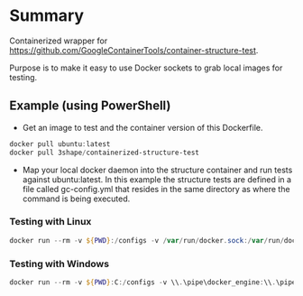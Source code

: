 # Summary

Containerized wrapper for https://github.com/GoogleContainerTools/container-structure-test.

Purpose is to make it easy to use Docker sockets to grab local images for testing.

## Example (using PowerShell)

- Get an image to test and the container version of this Dockerfile.

```powershell
docker pull ubuntu:latest
docker pull 3shape/containerized-structure-test
```

- Map your local docker daemon into the structure container and run tests against ubuntu:latest. In this example the structure tests are defined in a file called gc-config.yml that resides in the same directory as where the command is being executed.


### Testing with Linux

```powershell
docker run --rm -v ${PWD}:/configs -v /var/run/docker.sock:/var/run/docker.sock containerized-structure-test test -c /configs/gc-linux-config.yml -i ubuntu:latest
```

### Testing with Windows

```powershell
docker run --rm -v ${PWD}:C:/configs -v \\.\pipe\docker_engine:\\.\pipe\docker_engine going test -c /configs/gc-windows-config.yml -i mcr.microsoft.com/windows/nanoserver:1809
```
